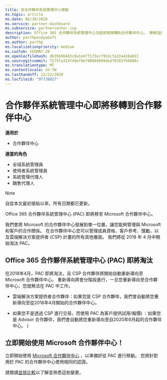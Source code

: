 ```yaml
---
title: 從合作夥伴系統管理中心移動
ms.topic: article
ms.date: 06/30/2020
ms.service: partner-dashboard
ms.subservice: partnercenter-csp
description: Office 365 合作夥伴系統管理中心功能即將移轉到合作夥伴中心。 瞭解這是什麼意思，以及您可以如何在合作夥伴中心中做些什麼。
author: parthpandyamsft
ms.author: parthp
ms.localizationpriority: medium
ms.custom: SEOMAY.20
ms.openlocfilehash: db35696483c8a1e67f173ec7953cfa33a428a022
ms.sourcegitcommit: 7575fa314fd9efbbf90089999de4f0703f94898c
ms.translationtype: MT
ms.contentlocale: zh-TW
ms.lasthandoff: 12/22/2020
ms.locfileid: "97720827"
---
```

# <a name="partner-admin-center-is-moving-to-the-partner-center"></a>合作夥伴系統管理中心即將移轉到合作夥伴中心

**適用於**

- 合作夥伴中心

**適當的角色**
- 全域系統管理員
- 使用者系統管理員
- 系統管理代理人
- 銷售代理人

> [!NOTE]  
> 自從本文最初張貼以來，所有日期都已更新。

Office 365 合作夥伴系統管理中心 (PAC) 即將移至 Microsoft 合作夥伴中心。

我們會將 Microsoft 的合作夥伴中心發展到單一位置，讓您能夠管理與 Microsoft 和客戶的合作關係。 在合作夥伴中心您可以管理成員資格、客戶參考、獎勵，以及雲端解決方案提供者 (CSP) 計畫的所有其他層面。 我們將從 2018 年 4 月中開始淘汰 PAC。

## <a name="the-office-365-partner-admin-center-pac-will-be-retired"></a>Office 365 合作夥伴系統管理中心 (PAC) 即將淘汰

在2018年4月，PAC 即將淘汰，且 CSP 合作夥伴將開始自動重新導向至 Microsoft 合作夥伴中心。 重新導向將會分階段進行，一旦您重新導向至合作夥伴中心，您就無法在 PAC 中工作。 

- 雲端解決方案提供者合作夥伴：如果您是 CSP 合作夥伴，我們會自動將您重新導向至從2018年4月開始的合作夥伴中心。

- 如果您不是透過 CSP 進行交易，而使用 PAC 為客戶提供試用/報價) ：如果您是 Advisor 合作夥伴，我們會自動將您重新導向至自2020年6月起的合作夥伴中心。 (

## <a name="start-using-the-microsoft-partner-center-now"></a>立即開始使用 Microsoft 合作夥伴中心！

立即開始使用 [Microsoft 合作夥伴中心](https://partnercenter.microsoft.com/) ，以準備好從 PAC 進行移動。  您將針對用於 PAC 的合作夥伴中心使用相同的認證。

請閱讀[並排比較](moving-from-pac-to-pc.md)以了解並熟悉這些變更。